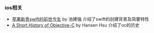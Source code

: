 ### ios相关

- [苹果新贵swift的前世今生](http://macshuo.com/?p=1125) by 池建强
  介绍了swift的创建背景及简要特性
- [A Short History of Objective-C](https://medium.com/chmcore/a-short-history-of-objective-c-aff9d2bde8dd) by Hansen Hsu
  介绍了oc的历史
